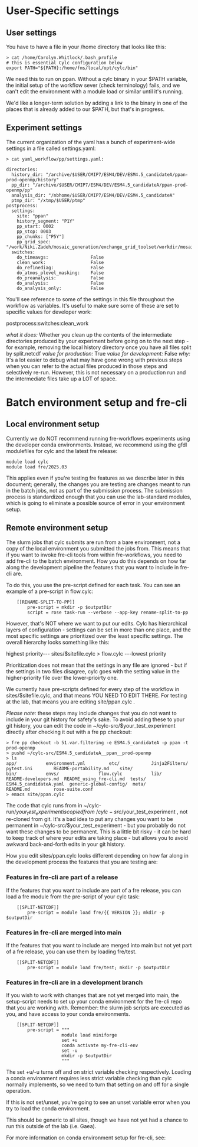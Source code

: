 # User-Specific settings

## User settings

You have to have a file in your /home directory that looks like this: 

```
> cat /home/Carolyn.Whitlock/.bash_profile
# this is essential Cylc configuration below
export PATH="${PATH}:/home/fms/local/opt/cylc/bin"
```
We need this to run on ppan. Without a cylc binary in your $PATH variable, 
the initial setup of the workflow sever (check terminology) fails, and we can't
edit the environment with a module load or similar until it's running.

We'd like a longer-term solution by adding a link to the binary in one of the
places that is already added to our $PATH, but that's in progress.


## Experiment settings

The current organization of the yaml has a bunch of experiment-wide settings in
a file called settings.yaml: 


```
> cat yaml_workflow/pp/settings.yaml:

directories:
  history_dir: "/archive/$USER/CMIP7/ESM4/DEV/ESM4.5_candidateA/ppan-prod-openmp/history"
  pp_dir: "/archive/$USER/CMIP7/ESM4/DEV/ESM4.5_candidateA/ppan-prod-openmp/pp"
  analysis_dir: "/nbhome/$USER/CMIP7/ESM4/DEV/ESM4.5_candidateA"
  ptmp_dir: "/xtmp/$USER/ptmp"
postprocess:
  settings:
    site: "ppan"
    history_segment: "P1Y"
    pp_start: 0002 
    pp_stop: 0003
    pp_chunks: ["P5Y"]
    pp_grid_spec: "/work/Niki.Zadeh/mosaic_generation/exchange_grid_toolset/workdir/mosaic_c96om5b04v20240410.20240423.an105/mosaic_c96om5b04v20240410.20240423.an105.tar"
  switches:
    do_timeavgs:                False
    clean_work:                 False
    do_refinediag:              False
    do_atmos_plevel_masking:    False
    do_preanalysis:             False
    do_analysis:                False
    do_analysis_only:           False
```

You'll see reference to some of the settings in this file throughout the workflow
as variables. It's useful to make sure some of these are set to specific values
for developer work:


  postprocess:switches:clean_work 
  
  *what it does:* Whether you clean up the contents of the intermediate directories
    produced by your experiment before going on to the next step - for example, 
    removing the local history directory once you have all files split by
    split.netcdf
  *value for production:*  True
  *value for development:* False
  *why:* It's a lot easier to debug what may have gone wrong with previous steps
   when you can refer to the actual files produced in those steps and selectively
   re-run. However, this is not necessary on a production run and the intermediate
   files take up a LOT of space.
  
  
  
  


# Batch environment setup and fre-cli

## Local environment setup
Currently we do NOT recommend running fre-workflows experiments using the 
developer conda environments. Instead, we recommend using the gfdl modulefiles
for cylc and the latest fre release:

```
module load cylc
module load fre/2025.03
```

This applies even if you're testing fre features as we describe later in this 
document; generally, the changes you are testing are changes meant to run in the 
batch jobs, not as part of the submission process. The submission process is
standardized enough that you can use the lab-standard modules, which is going to
eliminate a possible source of error in your environment setup.

## Remote environment setup
The slurm jobs that cylc submits are run from a bare environment, not a copy of
the local environment you submitted the jobs from. This means that if you want to
invoke fre-cli tools from within fre-workflows, you need to add fre-cli to the 
batch environment. How you do this depends on how far along the development 
pipeline the features that you want to include in fre-cli are.  

To do this, you use the pre-script defined for each task. You can see an example
of a pre-script in flow.cylc:

```
    [[RENAME-SPLIT-TO-PP]]
        pre-script = mkdir -p $outputDir
        script = rose task-run --verbose --app-key rename-split-to-pp
```

However, that's NOT where we want to put our edits. Cylc has hierarchical
layers of configuration - settings can be set in more than one place, and the
most specific settings are prioritized over the least specific settings. The
overall hierarchy looks something like this:

highest priority---  sites/$sitefile.cylc > flow.cylc ---lowest priority

Prioritization does not mean that the settings in any file are ignored - but if 
the settings in two files disagree, cylc goes with the setting value in the 
higher-priority file over the lower-prioirty one.

We currently have pre-scripts defined for every step of the workflow in
sites/$sitefile.cylc, and that means YOU NEED TO EDIT THERE. For testing at the
lab, that means you are editing site/ppan.cylc . 


*Please note:* these steps may include changes that you do not want to include
in your git history for safety's sake. To avoid adding these to your git 
history, you can edit the code in ~/cylc-src/$your_test_experiment directly
after checking it out with a fre pp checkout: 

```
> fre pp checkout -b 51.var.filtering -e ESM4.5_candidateA -p ppan -t prod-openmp
> pushd ~/cylc-src/ESM4.5_candidateA__ppan__prod-openmp
> ls 
app/	       environment.yml	       etc/		       Jinja2Filters/  pytest.ini	     README-portability.md    site/
bin/	       envs/		       flow.cylc	       lib/	       README-developers.md  README_using_fre-cli.md  tests/
ESM4.5_candidateA.yaml  generic-global-config/  meta/	       README.md	     rose-suite.conf
> emacs site/ppan.cylc
```

The code that cylc runs from in ~/cylc-run/$your_test_experiment is copied from
~/cylc-src/$your_test_experiment , not re-cloned from git. It's a bad idea to 
put any changes you want to be permanent in ~/cylc-src/$your_test_experiment - 
but you probably do not want these changes to be permanent. This is a little bit
risky - it can be hard to keep track of where your edits are taking place - but
allows you to avoid awkward back-and-forth edits in your git history.


How you edit sites/ppan.cylc looks different depending on how far along in the 
development process the features that you are testing are: 

### Features in fre-cli are part of a release

If the features that you want to include are part of a fre release, you can 
load a fre module from the pre-script of your cylc task: 

```
    [[SPLIT-NETCDF]]
        pre-script = module load fre/{{ VERSION }}; mkdir -p $outputDir
```

### Features in fre-cli are merged into main

If the features that you want to include are merged into main but not yet part 
of a fre release, you can use them by loading fre/test. 

```
    [[SPLIT-NETCDF]]
        pre-script = module load fre/test; mkdir -p $outputDir
```


### Features in fre-cli are in a development branch

If you wish to work with changes that are not yet merged into main, the
setup-script needs to set up your conda environment for the fre-cli repo that 
you are working with. Remember: the slurm job scripts are executed as you, and 
have access to your conda environments.

```
    [[SPLIT-NETCDF]]
        pre-script = """
                     module load miniforge
                     set +u
                     conda activate my-fre-cli-env
                     set -u
                     mkdir -p $outputDir
                     """
```
The set +u/-u turns off and on strict variable checking respectively. Loading
a conda environment requires less strict variable checking than cylc normally
implements, so we need to turn that setting on and off for a single operation.

If this is not set/unset, you're going to see an unset variable error when you
try to load the conda environment.

This should be generic to all sites, though we have not yet had a chance to run
this outside of the lab (i.e. Gaea).


For more information on conda environment setup for fre-cli, see: 
